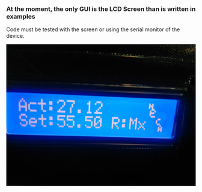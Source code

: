 ### At the moment, the only GUI is the LCD Screen than is written in examples

Code must be tested with the screen or using the serial monitor of the device.

<a href="https://github.com/FOSH-following-demand/thermostatic-water-bath/tree/master/software/MCU" title="scr0"><img src="https://github.com/FOSH-following-demand/thermostatic-water-bath/blob/master/software/GUI/GUI.jpg?raw=true"></a>
